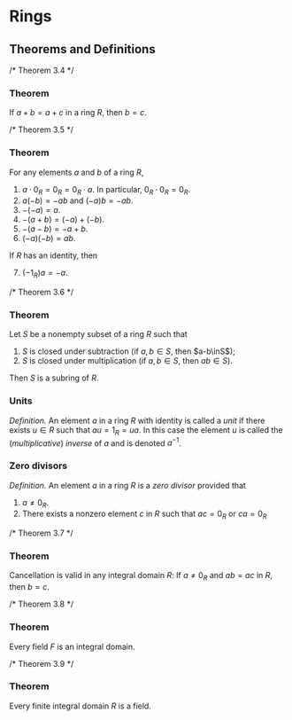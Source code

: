 # Rings

## Theorems and Definitions

/* Theorem 3.4 */
### Theorem

If $a+b=a+c$ in a ring $R$, then $b=c$.

/* Theorem 3.5 */
### Theorem

For any elements $a$ and $b$ of a ring $R$,

1. $a\cdot 0_R=0_R=0_R\cdot a$. In particular, $0_R\cdot 0_R=0_R$.
2. $a(-b)=-ab$ and $(-a)b=-ab$.
3. $-(-a)=a$.
4. $-(a+b)=(-a)+(-b)$.
5. $-(a-b)=-a+b$.
6. $(-a)(-b)=ab$.

If $R$ has an identity, then

7. $(-1_R)a=-a$.

/* Theorem 3.6 */
### Theorem

Let $S$ be a nonempty subset of a ring $R$ such that

1. $S$ is closed under subtraction (if $a,b\in S$, then $a-b\inS$);
2. $S$ is closed under multiplication (if $a,b\in S$, then $ab\in S$).

Then $S$ is a subring of $R$.

### Units

*Definition.* An element $a$ in a ring $R$ with identity is called a *unit* if
there exists $u\in R$ such that $au=1_R=ua$. In this case the element $u$ is
called the (*multiplicative*) *inverse* of $a$ and is denoted $a^{-1}$.

### Zero divisors

*Definition.* An element $a$ in a ring $R$ is a *zero divisor* provided that

1. $a\neq 0_R$.
2. There exists a nonzero element $c$ in $R$ such that $ac=0_R$ or $ca=0_R$

/* Theorem 3.7 */
### Theorem

Cancellation is valid in any integral domain $R$: If $a\neq 0_R$ and $ab=ac$ in
$R$, then $b=c$.

/* Theorem 3.8 */
### Theorem

Every field $F$ is an integral domain.

/* Theorem 3.9 */
### Theorem

Every finite integral domain $R$ is a field.
